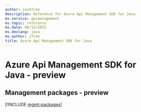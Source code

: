 ```yaml
---
author: joshfree
description: Reference for Azure Api Management SDK for Java
ms.service: apimanagement
ms.topic: reference
ms.data: 08/13/2022
ms.devlang: java
ms.author: jfree
title: Azure Api Management SDK for Java
---
```

# Azure Api Management SDK for Java - preview

## Management packages - preview
[!INCLUDE [mgmt-packages](api-management-mgmt-index.md)]
